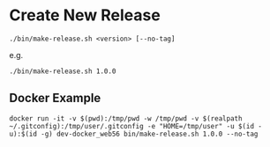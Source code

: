 # Create New Release

    ./bin/make-release.sh <version> [--no-tag]

e.g.

    ./bin/make-release.sh 1.0.0

## Docker Example

    docker run -it -v $(pwd):/tmp/pwd -w /tmp/pwd -v $(realpath ~/.gitconfig):/tmp/user/.gitconfig -e "HOME=/tmp/user" -u $(id -u):$(id -g) dev-docker_web56 bin/make-release.sh 1.0.0 --no-tag

